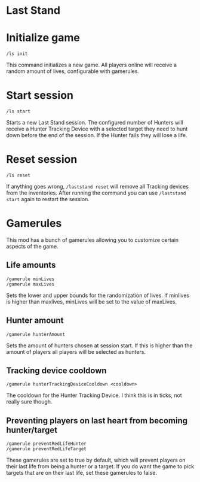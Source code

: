 # Last Stand

# Initialize game
```
/ls init
```
This command initializes a new game. All players online will receive a random amount of lives,
configurable with gamerules.

# Start session
```
/ls start
```
Starts a new Last Stand session. The configured number of Hunters will receive a Hunter Tracking Device
with a selected target they need to hunt down before the end of the session. If the Hunter fails
they will lose a life.

# Reset session
```
/ls reset
```
If anything goes wrong, `/laststand reset` will remove all Tracking devices from the inventories.
After running the command you can use `/laststand start` again to restart the session.

# Gamerules
This mod has a bunch of gamerules allowing you to customize certain aspects of the game.

## Life amounts
```
/gamerule minLives
/gamerule maxLives
```
Sets the lower and upper bounds for the randomization of lives. If minlives is higher than maxlives,
minLives will be set to the value of maxLives.

## Hunter amount
```
/gamerule hunterAmount
```
Sets the amount of hunters chosen at session start. If this is higher than the amount of players
all players will be selected as hunters.

## Tracking device cooldown
```
/gamerule hunterTrackingDeviceCooldown <cooldown>
```
The cooldown for the Hunter Tracking Device. I think this is in ticks, not really sure though.

## Preventing players on last heart from becoming hunter/target
```
/gamerule preventRedLifeHunter
/gamerule preventRedLifeTarget
```
These gamerules are set to true by default, which will prevent players on their last life from
being a hunter or a target. If you do want the game to pick targets that are on their last life,
set these gamerules to false.